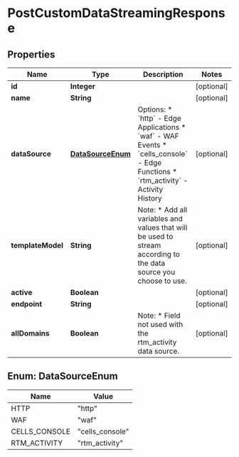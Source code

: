 

# PostCustomDataStreamingResponse


## Properties

| Name | Type | Description | Notes |
|------------ | ------------- | ------------- | -------------|
|**id** | **Integer** |  |  [optional] |
|**name** | **String** |  |  [optional] |
|**dataSource** | [**DataSourceEnum**](#DataSourceEnum) | Options:  * &#x60;http&#x60; - Edge Applications  * &#x60;waf&#x60; - WAF Events  * &#x60;cells_console&#x60; - Edge Functions  * &#x60;rtm_activity&#x60; - Activity History    |  [optional] |
|**templateModel** | **String** | Note:  * Add all variables and values that will be used to stream according to the data source you choose to use.    |  [optional] |
|**active** | **Boolean** |  |  [optional] |
|**endpoint** | **String** |  |  [optional] |
|**allDomains** | **Boolean** | Note:  * Field not used with the rtm_activity data source.  |  [optional] |



## Enum: DataSourceEnum

| Name | Value |
|---- | -----|
| HTTP | &quot;http&quot; |
| WAF | &quot;waf&quot; |
| CELLS_CONSOLE | &quot;cells_console&quot; |
| RTM_ACTIVITY | &quot;rtm_activity&quot; |



